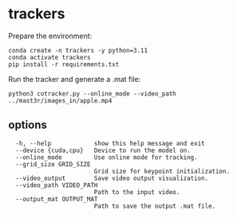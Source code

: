 # trackers

Prepare the environment:

	conda create -n trackers -y python=3.11
	conda activate trackers
	pip install -r requirements.txt
Run the tracker and generate a .mat file:

    python3 cotracker.py --online_mode --video_path ../mast3r/images_in/apple.mp4


## options 

      -h, --help            show this help message and exit
      --device {cuda,cpu}   Device to run the model on.
      --online_mode         Use online mode for tracking.
      --grid_size GRID_SIZE
                            Grid size for keypoint initialization.
      --video_output        Save video output visualization.
      --video_path VIDEO_PATH
                            Path to the input video.
      --output_mat OUTPUT_MAT
                            Path to save the output .mat file.
